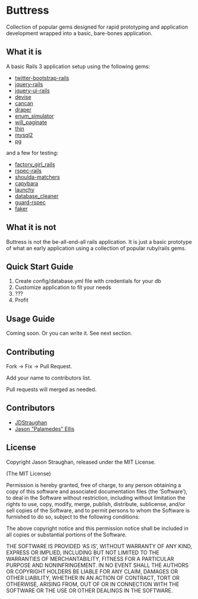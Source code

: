 # Buttress

Collection of popular gems designed for rapid prototyping and application development wrapped into a basic, bare-bones application.

## What it is

A basic Rails 3 application setup using the following gems: 

 - [twitter-bootstrap-rails](https://github.com/seyhunak/twitter-bootstrap-rails) <a href="http://railscasts.com/episodes/328-twitter-bootstrap-basics"><img width="70" height="12" src="http://oi49.tinypic.com/s5wn05.jpg" border=0  style="margin: 2px 0 -2px 0"></img></a>
 - [jquery-rails](https://github.com/rails/jquery-rails) <a href="http://railscasts.com/episodes/136-jquery-ajax-revised"><img width="70" height="12" src="http://oi49.tinypic.com/s5wn05.jpg" border=0  style="margin: 2px 0 -2px 0" /></a>
 - [jquery-ui-rails](https://github.com/joliss/jquery-ui-rails)
 - [devise](https://github.com/plataformatec/devise) <a href="http://railscasts.com/episodes/209-devise-revised"><img width="70" height="12" src="http://oi49.tinypic.com/s5wn05.jpg" border=0  style="margin: 2px 0 -2px 0" /></a>
 - [cancan](https://github.com/ryanb/cancan) <a href="http://railscasts.com/episodes/210-customizing-devise"><img width="70" height="12" src="http://oi49.tinypic.com/s5wn05.jpg" border=0  style="margin: 2px 0 -2px 0" /></a>
 - [draper](https://github.com/drapergem/draper) <a href="http://railscasts.com/episodes/286-draper"><img width="70" height="12" src="http://oi49.tinypic.com/s5wn05.jpg" border=0  style="margin: 2px 0 -2px 0" /></a>
 - [enum_simulator](https://github.com/centresource/enum_simulator)
 - [will_paginate](https://github.com/mislav/will_paginate) <a href="http://railscasts.com/episodes/51-will-paginate-revised"><img width="70" height="12" src="http://oi49.tinypic.com/s5wn05.jpg" border=0  style="margin: 2px 0 -2px 0" /></a>
 - [thin](http://code.macournoyer.com/thin/)
 - [mysql2](https://github.com/brianmario/mysql2)
 - [pg](https://bitbucket.org/ged/ruby-pg/wiki/Home)

and a few for testing:

 - [factory\_girl\_rails](http://github.com/thoughtbot/factory_girl_rails) <a href="http://railscasts.com/episodes/158-factories-not-fixtures-revised"><img width="70" height="12" src="http://oi49.tinypic.com/s5wn05.jpg" border=0  style="margin: 2px 0 -2px 0" /></a>
 - [rspec-rails](https://github.com/rspec/rspec-rails) <a href="http://railscasts.com/episodes/257-request-specs-and-capybara"><img width="70" height="12" src="http://oi49.tinypic.com/s5wn05.jpg" border=0  style="margin: 2px 0 -2px 0" /></a>
 - [shoulda-matchers](https://github.com/thoughtbot/shoulda-matchers) 
 - [capybara](https://github.com/jnicklas/capybara) <a href="http://railscasts.com/episodes/257-request-specs-and-capybara"><img width="70" height="12" src="http://oi49.tinypic.com/s5wn05.jpg" border=0  style="margin: 2px 0 -2px 0" /></a>
 - [launchy](https://github.com/copiousfreetime/launchy) <a href="http://railscasts.com/episodes/257-request-specs-and-capybara"><img width="70" height="12" src="http://oi49.tinypic.com/s5wn05.jpg" border=0  style="margin: 2px 0 -2px 0" /></a>
 - [database_cleaner](https://github.com/bmabey/database_cleaner) <a href="http://railscasts.com/episodes/257-request-specs-and-capybara"><img width="70" height="12" src="http://oi49.tinypic.com/s5wn05.jpg" border=0  style="margin: 2px 0 -2px 0" /></a>
 - [guard-rspec](https://github.com/guard/guard-rspec) <a href="http://railscasts.com/episodes/275-how-i-test"><img width="70" height="12" src="http://oi49.tinypic.com/s5wn05.jpg" border=0  style="margin: 2px 0 -2px 0" /></a>
 - [faker](http://faker.rubyforge.org/) <a href="http://railscasts.com/episodes/126-populating-a-database"><img width="70" height="12" src="http://oi49.tinypic.com/s5wn05.jpg" border=0  style="margin: 2px 0 -2px 0" /></a>

## What it is not

Buttress is not the be-all-end-all rails application.  It is just a basic prototype of what an early application using a collection of popular ruby/rails gems.  

## Quick Start Guide

1. Create config/database.yml file with credentials for your db
2. Customize application to fit your needs
3. ???
4. Profit

## Usage Guide

Coming soon.  Or you can write it.  See next section.

## Contributing
Fork -> Fix -> Pull Request.  

Add your name to contributors list.  

Pull requests will merged as needed.

## Contributors
 - [JDStraughan](http://github.com/JDStraughan)
 - [Jason "Palamedes" Ellis](http://github.com/palamedes)

## License
Copyright Jason Straughan, released under the MIT License.

(The MIT License)

Permission is hereby granted, free of charge, to any person obtaining a copy of this software and associated documentation files (the ‘Software’), to deal in the Software without restriction, including without limitation the rights to use, copy, modify, merge, publish, distribute, sublicense, and/or sell copies of the Software, and to permit persons to whom the Software is furnished to do so, subject to the following conditions:

The above copyright notice and this permission notice shall be included in all copies or substantial portions of the Software.

THE SOFTWARE IS PROVIDED ‘AS IS’, WITHOUT WARRANTY OF ANY KIND, EXPRESS OR IMPLIED, INCLUDING BUT NOT LIMITED TO THE WARRANTIES OF MERCHANTABILITY, FITNESS FOR A PARTICULAR PURPOSE AND NONINFRINGEMENT. IN NO EVENT SHALL THE AUTHORS OR COPYRIGHT HOLDERS BE LIABLE FOR ANY CLAIM, DAMAGES OR OTHER LIABILITY, WHETHER IN AN ACTION OF CONTRACT, TORT OR OTHERWISE, ARISING FROM, OUT OF OR IN CONNECTION WITH THE SOFTWARE OR THE USE OR OTHER DEALINGS IN THE SOFTWARE.